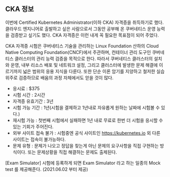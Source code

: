 ## CKA 정보
이번에 Certified Kubernetes Administrator(이하 CKA) 자격증을 취득하기로 했다. 클라우드 엔지니어로 출발하고 싶은 사람으로서 그동안 공부해 온 쿠버네티스 운영 능력을 검증받고 싶기도 했다. CKA 자격증은 이런 내게 꼭 필요한 목표점이 되어 주었다.

CKA 자격증 시험은 쿠버네티스 기술을 관리하는 Linux Foundation 산하의 Cloud Native Computing Foundation(CNCF)에서 주관하며, 컨테이너 관리 도구인 쿠버네티스 클러스터의 관리 능력 검증을 목적으로 한다. 따라서 쿠버네티스 클러스터의 설치와 운영, 내부 리소스 배포 및 네트워크 설정, 그리고 클러스터에 발생한 문제 해결에 이르기까지 넓은 범위의 응용 지식을 다룬다. 또한 단순 이론 암기를 지양하고 철저한 실습 위주로 검증하므로 배움의 과정 자체에서도 얻을 것이 많다.


 - 응시료 : $375
 - 시험 시간 : 2시간
 - 자격증 유효기간 : 3년
 - 시험 가능 기간 : 1년(시험을 결제하고 1년내로 자유롭게 원하는 날짜에 시험볼 수 있다.)
 - 재시험 가능 : 첫번째 시험에서 실패하면 1년 내로 무료로 한번 더 시험을 응시할 수 있는 기회가 주어진다.
 - 외부 사이트 접속 불가 : 시험중엔 공식 사이트인 https://kubernetes.io 외 다른 사이트는 접속이 불가능하다.
 - 문제 유형 : 문제가 나오고 정답을 찾는게 아닌 문제의 요구사항을 직접 구현하는 방식이다. 또는 문제상황을 직접 해결하는 문제도 출제된다.

[Exam Simulator]
시험에 등록하게 되면 Exam Simulator 라고 하는 일종의 Mock test 를 제공해준다. (2021.06.02 부터 제공)

